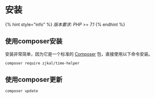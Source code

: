 # 安装

{% hint style="info" %}
_版本要求: PHP >= 7.1_
{% endhint %}

## 使用composer安装
安装非常简单，因为它是一个标准的 [Composer](https://getcomposer.org/) 包，直接使用以下命令安装。

```bash
composer require zjkal/time-helper
```

## 使用composer更新
```bash
composer update
```